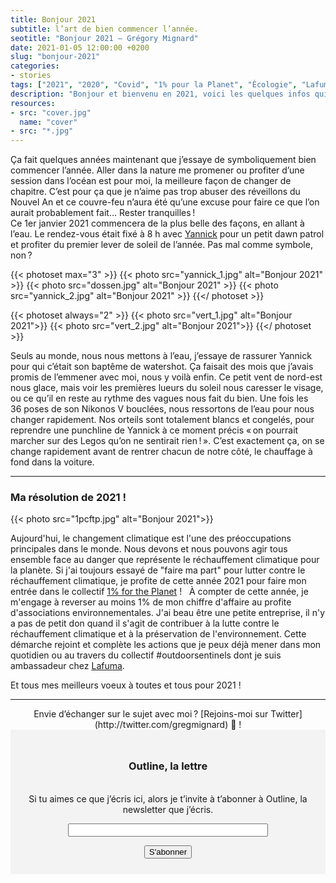 ```yaml
---
title: Bonjour 2021
subtitle: l’art de bien commencer l’année.
seotitle: "Bonjour 2021 — Grégory Mignard"
date: 2021-01-05 12:00:00 +0200
slug: "bonjour-2021"
categories:
- stories
tags: ["2021", "2020", "Covid", "1% pour la Planet", "Écologie", "Lafuma", "Environnement", "Photo", "Photographie"]
description: "Bonjour et bienvenu en 2021, voici les quelques infos qui introduisent cette nouvelle année à mon niveau."
resources:
- src: "cover.jpg"
  name: "cover"
- src: "*.jpg"
---
```


Ça fait quelques années maintenant que j’essaye de symboliquement bien commencer l’année. Aller dans la nature me promener ou profiter d’une session dans l’océan est pour moi, la meilleure façon de changer de chapitre. C’est pour ça que je n’aime pas trop abuser des réveillons du Nouvel An et ce couvre-feu n’aura été qu’une excuse pour faire ce que l’on aurait probablement fait… Rester tranquilles !  
Ce 1er janvier 2021 commencera de la plus belle des façons, en allant à l’eau. Le rendez-vous était fixé à 8 h avec [Yannick](https://yannickschutz.com/) pour un petit dawn patrol et profiter du premier lever de soleil de l’année. Pas mal comme symbole, non ?

{{< photoset max="3" >}}
  {{< photo src="yannick_1.jpg" alt="Bonjour 2021" >}}
  {{< photo src="dossen.jpg" alt="Bonjour 2021" >}}
  {{< photo src="yannick_2.jpg" alt="Bonjour 2021" >}}
{{</ photoset >}}

{{< photoset always="2" >}}
{{< photo src="vert_1.jpg" alt="Bonjour 2021">}}
{{< photo src="vert_2.jpg" alt="Bonjour 2021">}}
{{</ photoset >}}

Seuls au monde, nous nous mettons à l’eau, j’essaye de rassurer Yannick pour qui c’était son baptême de watershot. Ça faisait des mois que j’avais promis de l’emmener avec moi, nous y voilà enfin. Ce petit vent de nord-est nous glace, mais voir les premières lueurs du soleil nous caresser le visage, ou ce qu’il en reste au rythme des vagues nous fait du bien. Une fois les 36 poses de son Nikonos V bouclées, nous ressortons de l’eau pour nous changer rapidement. Nos orteils sont totalement blancs et congelés, pour reprendre une punchline de Yannick à ce moment précis « on pourrait marcher sur des Legos qu’on ne sentirait rien ! ». C’est exactement ça, on se change rapidement avant de rentrer chacun de notre côté, le chauffage à fond dans la voiture.

***

### Ma résolution de 2021 !

{{< photo src="1pcftp.jpg" alt="Bonjour 2021">}}

Aujourd'hui, le changement climatique est l'une des préoccupations principales dans le monde.⁠ Nous devons et nous pouvons agir tous ensemble face au danger que représente le réchauffement climatique pour la planète. ⁠Si j'ai toujours essayé de "faire ma part" pour lutter contre le réchauffement climatique, je profite de cette année 2021 pour faire mon entrée dans le collectif [1% for the Planet](https://www.onepercentfortheplanet.fr/) ! ⁠
⁠
À compter de cette année, je m'engage à reverser au moins 1% de mon chiffre d'affaire au profite d'associations environnementales. ⁠J'ai beau être une petite entreprise, il n'y a pas de petit don quand il s'agit de contribuer à la lutte contre le réchauffement climatique et à la préservation de l'environnement.⁠ Cette démarche rejoint et complète les actions que je peux déjà mener dans mon quotidien ou au travers du collectif #outdoorsentinels dont je suis ambassadeur chez [Lafuma](https://www.lafuma.com/fr/outdoor-sentinels).⁠

Et tous mes meilleurs voeux à toutes et tous pour 2021 !⁠

***

<center>Envie d’échanger sur le sujet avec moi ? [Rejoins-moi sur Twitter](http://twitter.com/gregmignard) 🐥 !</center>

<form style="max-width: 57rem!important; background-color: #F3F3F3;border:1px solid #F3F3F3;padding:24px;text-align:center;" action="https://tinyletter.com/captainyvon" method="post" target="popupwindow" onsubmit="window.open('https://tinyletter.com/captainyvon', 'popupwindow', 'scrollbars=yes,width=800,height=600');return true"><p><label for="tlemail"><h3>Outline, la lettre</h3></br>Si tu aimes ce que j’écris ici, alors je t’invite à t’abonner à Outline, la newsletter que j’écris.</label></p><p><input type="text" style="width:320px" name="email" id="tlemail" /></p><input type="hidden" value="1" name="embed"/><input class="button" type="submit" value="S'abonner" /></form>
